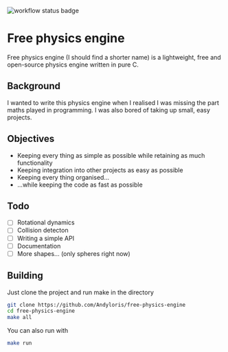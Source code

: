 ![workflow status badge](https://github.com/Andyloris/free-physics-engine/actions/workflows/c-cpp.yml/badge.svg)
# Free physics engine

Free physics engine (I should find a shorter name) is a lightweight, free and open-source physics engine written in pure C.

## Background

I wanted to write this physics engine when I realised I was missing the part maths played in programming. I was also bored of taking up small, easy projects.

## Objectives

- Keeping every thing as simple as possible while retaining as much functionality
- Keeping integration into other projects as easy as possible
- Keeping every thing organised...
- ...while keeping the code as fast as possible

## Todo

- [ ] Rotational dynamics
- [ ] Collision detecton
- [ ] Writing a simple API
- [ ] Documentation
- [ ] More shapes... (only spheres right now)

## Building

Just clone the project and run make in the directory

```sh
git clone https://github.com/Andyloris/free-physics-engine
cd free-physics-engine
make all
```

You can also run with
```sh
make run
```
